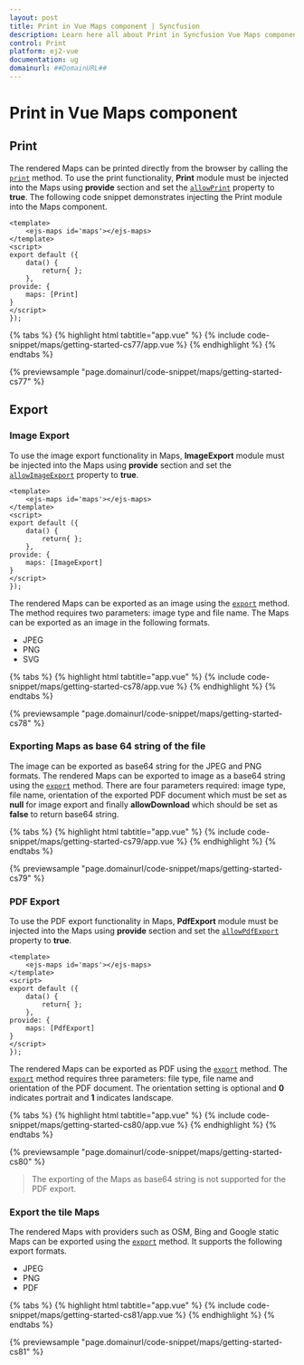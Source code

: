 ```yaml
---
layout: post
title: Print in Vue Maps component | Syncfusion
description: Learn here all about Print in Syncfusion Vue Maps component of Syncfusion Essential JS 2 and more.
control: Print 
platform: ej2-vue
documentation: ug
domainurl: ##DomainURL##
---
```


# Print in Vue Maps component

## Print

The rendered Maps can be printed directly from the browser by calling the [`print`](https://ej2.syncfusion.com/vue/documentation/api/maps/#print) method. To use the print functionality, **Print** module must be injected into the Maps using **provide** section and set the [`allowPrint`](https://ej2.syncfusion.com/vue/documentation/api/maps/mapsModel/#allowprint) property to **true**. The following code snippet demonstrates injecting the Print module into the Maps component.

```
<template>
    <ejs-maps id='maps'></ejs-maps>
</template>
<script>
export default ({
    data() {
        return{ };
    },
provide: {
    maps: [Print]
}
</script>
});
```

{% tabs %}
{% highlight html tabtitle="app.vue" %}
{% include code-snippet/maps/getting-started-cs77/app.vue %}
{% endhighlight %}
{% endtabs %}
        
{% previewsample "page.domainurl/code-snippet/maps/getting-started-cs77" %}

## Export

### Image Export

To use the image export functionality in Maps, **ImageExport** module must be injected into the Maps using **provide** section and set the [`allowImageExport`](https://ej2.syncfusion.com/vue/documentation/api/maps/#allowimageexport) property to **true**.

```
<template>
    <ejs-maps id='maps'></ejs-maps>
</template>
<script>
export default ({
    data() {
        return{ };
    },
provide: {
    maps: [ImageExport]
}
</script>
});
```

The rendered Maps can be exported as an image using the [`export`](https://ej2.syncfusion.com/vue/documentation/api/maps/#export) method. The method requires two parameters: image type and file name. The Maps can be exported as an image in the following formats.

* JPEG
* PNG
* SVG

{% tabs %}
{% highlight html tabtitle="app.vue" %}
{% include code-snippet/maps/getting-started-cs78/app.vue %}
{% endhighlight %}
{% endtabs %}
        
{% previewsample "page.domainurl/code-snippet/maps/getting-started-cs78" %}

### Exporting Maps as base 64 string of the file

The image can be exported as base64 string for the JPEG and PNG formats. The rendered Maps can be exported to image as a base64 string using the [`export`](https://ej2.syncfusion.com/vue/documentation/api/maps/#export) method. There are four parameters required: image type, file name, orientation of the exported PDF document which must be set as **null** for image export and finally **allowDownload** which should be set as **false** to return base64 string.

{% tabs %}
{% highlight html tabtitle="app.vue" %}
{% include code-snippet/maps/getting-started-cs79/app.vue %}
{% endhighlight %}
{% endtabs %}
        
{% previewsample "page.domainurl/code-snippet/maps/getting-started-cs79" %}

### PDF Export

To use the PDF export functionality in Maps, **PdfExport** module must be injected into the Maps using **provide** section and set the [`allowPdfExport`](https://ej2.syncfusion.com/vue/documentation/api/maps/mapsModel/#allowpdfexport) property to **true**.

```
<template>
    <ejs-maps id='maps'></ejs-maps>
</template>
<script>
export default ({
    data() {
        return{ };
    },
provide: {
    maps: [PdfExport]
}
</script>
});
```

The rendered Maps can be exported as PDF using the [`export`](https://ej2.syncfusion.com/vue/documentation/api/maps/#export) method. The [`export`](https://ej2.syncfusion.com/vue/documentation/api/maps/#export) method requires three parameters: file type, file name and orientation of the PDF document. The orientation setting is optional and **0** indicates portrait and **1** indicates landscape.

{% tabs %}
{% highlight html tabtitle="app.vue" %}
{% include code-snippet/maps/getting-started-cs80/app.vue %}
{% endhighlight %}
{% endtabs %}
        
{% previewsample "page.domainurl/code-snippet/maps/getting-started-cs80" %}

>The exporting of the Maps as base64 string is not supported for the PDF export.

### Export the tile Maps

The rendered Maps with providers such as OSM, Bing and Google static Maps can be exported using the [`export`](https://ej2.syncfusion.com/vue/documentation/api/maps/#export) method. It supports the following export formats.

* JPEG
* PNG
* PDF

{% tabs %}
{% highlight html tabtitle="app.vue" %}
{% include code-snippet/maps/getting-started-cs81/app.vue %}
{% endhighlight %}
{% endtabs %}
        
{% previewsample "page.domainurl/code-snippet/maps/getting-started-cs81" %}
